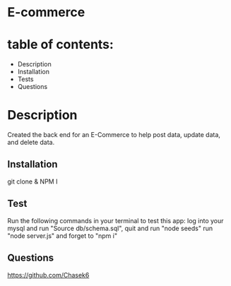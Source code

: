 # E-commerce

# table of contents:

- Description 
- Installation
- Tests 
- Questions 

# Description
Created the back end for an E-Commerce to help post data, update data, and delete data.


## Installation
git clone & NPM I


## Test 
Run the following commands in your terminal to test this app:
log into your mysql and run "Source db/schema.sql", quit and run "node seeds"  run "node server.js" and forget to "npm i"

##  Questions

https://github.com/Chasek6

